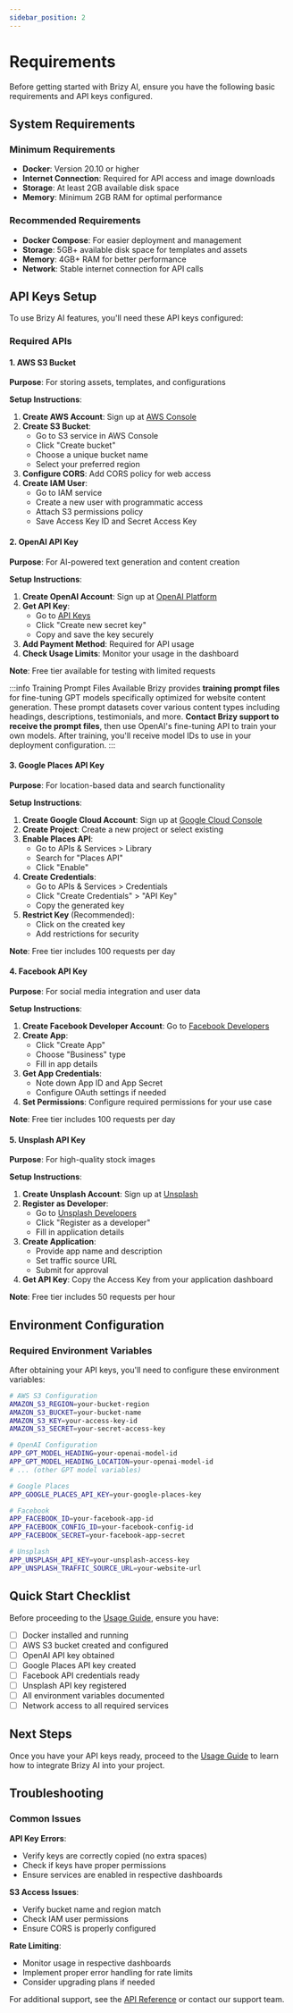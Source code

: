 ```yaml
---
sidebar_position: 2
---
```


# Requirements

Before getting started with Brizy AI, ensure you have the following basic requirements and API keys configured.

## System Requirements

### Minimum Requirements
- **Docker**: Version 20.10 or higher
- **Internet Connection**: Required for API access and image downloads
- **Storage**: At least 2GB available disk space
- **Memory**: Minimum 2GB RAM for optimal performance

### Recommended Requirements
- **Docker Compose**: For easier deployment and management
- **Storage**: 5GB+ available disk space for templates and assets
- **Memory**: 4GB+ RAM for better performance
- **Network**: Stable internet connection for API calls

## API Keys Setup

To use Brizy AI features, you'll need these API keys configured:

### Required APIs

#### 1. AWS S3 Bucket
**Purpose**: For storing assets, templates, and configurations

**Setup Instructions**:
1. **Create AWS Account**: Sign up at [AWS Console](https://aws.amazon.com/)
2. **Create S3 Bucket**: 
   - Go to S3 service in AWS Console
   - Click "Create bucket"
   - Choose a unique bucket name
   - Select your preferred region
3. **Configure CORS**: Add CORS policy for web access
4. **Create IAM User**:
   - Go to IAM service
   - Create a new user with programmatic access
   - Attach S3 permissions policy
   - Save Access Key ID and Secret Access Key

#### 2. OpenAI API Key
**Purpose**: For AI-powered text generation and content creation

**Setup Instructions**:
1. **Create OpenAI Account**: Sign up at [OpenAI Platform](https://platform.openai.com/)
2. **Get API Key**:
   - Go to [API Keys](https://platform.openai.com/api-keys)
   - Click "Create new secret key"
   - Copy and save the key securely
3. **Add Payment Method**: Required for API usage
4. **Check Usage Limits**: Monitor your usage in the dashboard

**Note**: Free tier available for testing with limited requests

:::info Training Prompt Files Available
Brizy provides **training prompt files** for fine-tuning GPT models specifically optimized for website content generation. These prompt datasets cover various content types including headings, descriptions, testimonials, and more. **Contact Brizy support to receive the prompt files**, then use OpenAI's fine-tuning API to train your own models. After training, you'll receive model IDs to use in your deployment configuration.
:::

#### 3. Google Places API Key
**Purpose**: For location-based data and search functionality

**Setup Instructions**:
1. **Create Google Cloud Account**: Sign up at [Google Cloud Console](https://console.cloud.google.com/)
2. **Create Project**: Create a new project or select existing
3. **Enable Places API**:
   - Go to APIs & Services > Library
   - Search for "Places API"
   - Click "Enable"
4. **Create Credentials**:
   - Go to APIs & Services > Credentials
   - Click "Create Credentials" > "API Key"
   - Copy the generated key
5. **Restrict Key** (Recommended):
   - Click on the created key
   - Add restrictions for security

**Note**: Free tier includes 100 requests per day

#### 4. Facebook API Key
**Purpose**: For social media integration and user data

**Setup Instructions**:
1. **Create Facebook Developer Account**: Go to [Facebook Developers](https://developers.facebook.com/)
2. **Create App**:
   - Click "Create App"
   - Choose "Business" type
   - Fill in app details
3. **Get App Credentials**:
   - Note down App ID and App Secret
   - Configure OAuth settings if needed
4. **Set Permissions**: Configure required permissions for your use case

**Note**: Free tier includes 100 requests per day

#### 5. Unsplash API Key
**Purpose**: For high-quality stock images

**Setup Instructions**:
1. **Create Unsplash Account**: Sign up at [Unsplash](https://unsplash.com/)
2. **Register as Developer**:
   - Go to [Unsplash Developers](https://unsplash.com/developers)
   - Click "Register as a developer"
   - Fill in application details
3. **Create Application**:
   - Provide app name and description
   - Set traffic source URL
   - Submit for approval
4. **Get API Key**: Copy the Access Key from your application dashboard

**Note**: Free tier includes 50 requests per hour

## Environment Configuration

### Required Environment Variables

After obtaining your API keys, you'll need to configure these environment variables:

```bash
# AWS S3 Configuration
AMAZON_S3_REGION=your-bucket-region
AMAZON_S3_BUCKET=your-bucket-name
AMAZON_S3_KEY=your-access-key-id
AMAZON_S3_SECRET=your-secret-access-key

# OpenAI Configuration
APP_GPT_MODEL_HEADING=your-openai-model-id
APP_GPT_MODEL_HEADING_LOCATION=your-openai-model-id
# ... (other GPT model variables)

# Google Places
APP_GOOGLE_PLACES_API_KEY=your-google-places-key

# Facebook
APP_FACEBOOK_ID=your-facebook-app-id
APP_FACEBOOK_CONFIG_ID=your-facebook-config-id
APP_FACEBOOK_SECRET=your-facebook-app-secret

# Unsplash
APP_UNSPLASH_API_KEY=your-unsplash-access-key
APP_UNSPLASH_TRAFFIC_SOURCE_URL=your-website-url
```

## Quick Start Checklist

Before proceeding to the [Usage Guide](./usage.md), ensure you have:

- [ ] Docker installed and running
- [ ] AWS S3 bucket created and configured
- [ ] OpenAI API key obtained
- [ ] Google Places API key created
- [ ] Facebook API credentials ready
- [ ] Unsplash API key registered
- [ ] All environment variables documented
- [ ] Network access to all required services

## Next Steps

Once you have your API keys ready, proceed to the [Usage Guide](./usage.md) to learn how to integrate Brizy AI into your project.

## Troubleshooting

### Common Issues

**API Key Errors**:
- Verify keys are correctly copied (no extra spaces)
- Check if keys have proper permissions
- Ensure services are enabled in respective dashboards

**S3 Access Issues**:
- Verify bucket name and region match
- Check IAM user permissions
- Ensure CORS is properly configured

**Rate Limiting**:
- Monitor usage in respective dashboards
- Implement proper error handling for rate limits
- Consider upgrading plans if needed

For additional support, see the [API Reference](../api-reference/index.md) or contact our support team.
